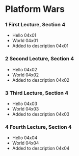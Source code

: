 # Platform Wars

### 1 First Lecture, Section 4 ###

+ Hello 04x01
+ World 04x01
+ Added to description 04x01

### 2 Second Lecture, Section 4 ###

+ Hello 04x02
+ World 04x02
+ Added to description 04x02

### 3 Third Lecture, Section 4 ###

+ Hello 04x03
+ World 04x03
+ Added to description 04x03

### 4 Fourth Lecture, Section 4 ###

+ Hello 04x04
+ World 04x04
+ Added to description 04x04
